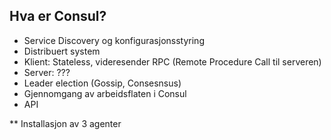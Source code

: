 ## Hva er Consul?

- Service Discovery og konfigurasjonsstyring
- Distribuert system
- Klient: Stateless, videresender RPC (Remote Procedure Call til serveren)
- Server: ???
- Leader election (Gossip, Consesnsus)
- Gjennomgang av arbeidsflaten i Consul
- API

** Installasjon av 3 agenter
